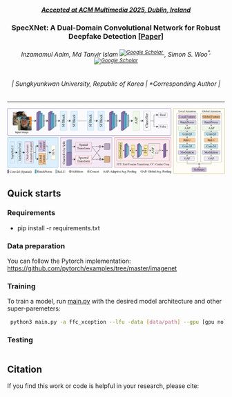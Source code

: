 <h5 align="center"><strong><a href="https://www2025.thewebconf.org/short-papers">Accepted at ACM Multimedia 2025, Dublin, Ireland</a></strong></h4>

<h3 align="center"><strong>SpecXNet: A Dual-Domain Convolutional Network for Robust Deepfake Detection
  <a href="https://github.com/inzamamulDU/SpecXNet/blob/18ea665dfeb88a2194cdee221102e77ff775666c/assets/SpecXNet_ACMMM_2025.pdf" target="_blank"> [Paper]</a>
</strong></h3>

<h6 align="center">
  Inzamamul Aalm,
  Md Tanvir Islam<sup>
    <a href="https://scholar.google.com/citations?user=UvINe-sAAAAJ&hl=en" target="_blank">
      <img src="https://images.icon-icons.com/2108/PNG/512/google_scholar_icon_130918.png" alt="Google Scholar" width="14">
    </a>
  </sup>,
  Simon S. Woo<sup>*, <a href="https://scholar.google.com/citations?user=mHnj60cAAAAJ&hl=en" target="_blank">
      <img src="https://images.icon-icons.com/2108/PNG/512/google_scholar_icon_130918.png" alt="Google Scholar" width="14">
    </a></sup>
</h6>

<h6 align="center">| Sungkyunkwan University, Republic of Korea | *Corresponding Author |</h6>
<hr>


![](https://github.com/inzamamulDU/SpecXNet/blob/c214d2df8cc92e0c7c67fb952245d1d0687cf1a3/assets/SpecXNet.jpg)


## Quick starts
### Requirements

- pip install -r requirements.txt

### Data preparation
You can follow the Pytorch implementation:
https://github.com/pytorch/examples/tree/master/imagenet

### Training

To train a model, run [main.py](main.py) with the desired model architecture and other super-paremeters:

```bash
 python3 main.py -a ffc_xception --lfu -data [data/path] --gpu [gpu no]
```


### Testing
```bash

```

## Citation
If you find this work or code is helpful in your research, please cite:
````


````
